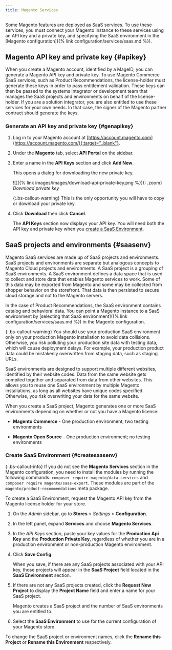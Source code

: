 ```yaml
---
title: Magento Services
---
```


Some Magento features are deployed as SaaS services. To use these services, you must connect your Magento instance to these services using an API key and a private key, and specifying the SaaS environment in the [Magento configuration]({% link configuration/services/saas.md %}).

## Magento API key and private key {#apikey}

When you create a Magento account, identified by a MageID, you can generate a Magento API key and private key. To use Magento Commerce SaaS services, such as Product Recommendations, the license-holder must generate these keys in order to pass entitlement validation. These keys can then be passed to the systems integrator or development team that manages the SaaS projects and environments on behalf of the license-holder. If you are a solution integrator, you are also entitled to use these services for your own needs. In that case, the signer of the Magento partner contract should generate the keys.

### Generate an API key and private key {#genapikey}

1. Log in to your Magento account at [https://account.magento.com](https://account.magento.com/){:target="_blank"}.

1. Under the **Magento** tab, select **API Portal** on the sidebar.

1. Enter a name in the **API Keys** section and click **Add New**.

   This opens a dialog for downloading the new private key.

   ![]({% link images/images/download-api-private-key.png %}){: .zoom}
   _Download private key_

   {:.bs-callout-warning}
   This is the only opportunity you will have to copy or download your private key.

1. Click **Download** then click **Cancel**.

   The **API Keys** section now displays your API key. You will need both the API key and private key when you [create a SaaS Environment](#createsaasenv).

## SaaS projects and environments {#saasenv}

Magento SaaS services are made up of SaaS projects and environments. SaaS projects and environments are separate but analogous concepts to Magento Cloud projects and environments. A SaaS project is a grouping of SaaS environments. A SaaS environment defines a data space that is used to collect and store data that enables Magento services to work. Some of this data may be exported from Magento and some may be collected from shopper behavior on the storefront. That data is then persisted to secure cloud storage and not to the Magento servers.

In the case of Product Recommendations, the SaaS environment contains catalog and behavioral data. You can point a Magento instance to a SaaS environment by [selecting that SaaS environment]({% link configuration/services/saas.md %}) in the Magento configuration.

{:.bs-callout-warning}
You should use your production SaaS environment only on your production Magento installation to avoid data collisions. Otherwise, you risk polluting your production site data with testing data, which will cause deployment delays. For example, your production product data could be mistakenly overwritten from staging data, such as staging URLs.

SaaS environments are designed to support multiple different websites, identified by their website codes. Data from the same website gets compiled together and separated from data from other websites. This allows you to reuse one SaaS environment by multiple Magento installations, as long as all websites have unique codes specified. Otherwise, you risk overwriting your data for the same website.

When you create a SaaS project, Magento generates one or more SaaS environments depending on whether or not you have a Magento license:

- **Magento Commerce** - One production environment; two testing environments

- **Magento Open Source** - One production environment; no testing environments

### Create SaaS Environment {#createsaasenv}

{:.bs-callout-info}
If you do not see the **Magento Services** section in the Magento configuration, you need to install the modules by running the following commands: `composer require magento/data-services` and `composer require magento/saas-export`. These modules are part of the `magento/product-recommendations` meta package.

To create a SaaS Environment, request the Magento API key from the Magento license holder for your store.

1. On the _Admin_ sidebar, go to **Stores** > _Settings_ > **Configuration**.

1. In the left panel, expand **Services** and choose **Magento Services**.

1. In the _API Keys_ section, paste your key values for the **Production Api Key** and the **Production Private Key**, regardless of whether you are in a production environment or non-production Magento environment.

1. Click **Save Config**.

   When you save, if there are any SaaS projects associated with your API key, those projects will appear in the **SaaS Project** field located in the **SaaS Environment** section.

1. If there are not any SaaS projects created, click the **Request New Project** to display the **Project Name** field and enter a name for your SaaS project.

   Magento creates a SaaS project and the number of SaaS environments you are entitled to.

1. Select the **SaaS Environment** to use for the current configuration of your Magento store.

To change the SaaS project or environment names, click the **Rename this Project** or **Rename this Environment** respectively.
